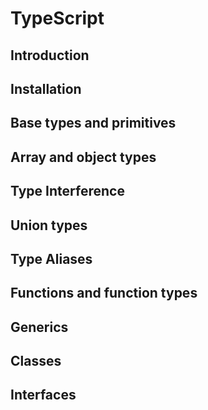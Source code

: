# TypeScript

## Introduction

## Installation

## Base types and primitives

## Array and object types

## Type Interference

## Union types

## Type Aliases

## Functions and function types

## Generics

## Classes

## Interfaces

